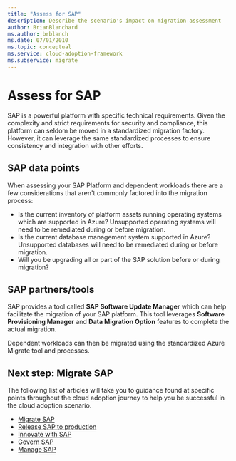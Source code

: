 ```yaml
---
title: "Assess for SAP"
description: Describe the scenario's impact on migration assessment
author: BrianBlanchard
ms.author: brblanch
ms.date: 07/01/2010
ms.topic: conceptual
ms.service: cloud-adoption-framework
ms.subservice: migrate
---
```


# Assess for SAP

SAP is a powerful platform with specific technical requirements. Given the complexity and strict requirements for security and compliance, this platform can seldom be moved in a standardized migration factory. However, it can leverage the same standardized processes to ensure consistency and integration with other efforts. 

## SAP data points

When assessing your SAP Platform and dependent workloads there are a few considerations that aren't commonly factored into the migration process:

- Is the current inventory of platform assets running operating systems which are supported in Azure? Unsupported operating systems will need to be remediated during or before migration.
- Is the current database management system supported in Azure? Unsupported databases will need to be remediated during or before migration.
- Will you be upgrading all or part of the SAP solution before or during migration?

## SAP partners/tools

SAP provides a tool called **SAP Software Update Manager** which can help facilitate the migration of your SAP platform. This tool leverages **Software Provisioning Manager** and **Data Migration Option** features to complete the actual migration.

Dependent workloads can then be migrated using the standardized Azure Migrate tool and processes.

## Next step: Migrate SAP

The following list of articles will take you to guidance found at specific points throughout the cloud adoption journey to help you be successful in the cloud adoption scenario.

- [Migrate SAP](./migrate-deploy.md)
- [Release SAP to production](./migrate-release.md)
- [Innovate with SAP](./innovate.md)
- [Govern SAP](./govern.md)
- [Manage SAP](./manage.md)
